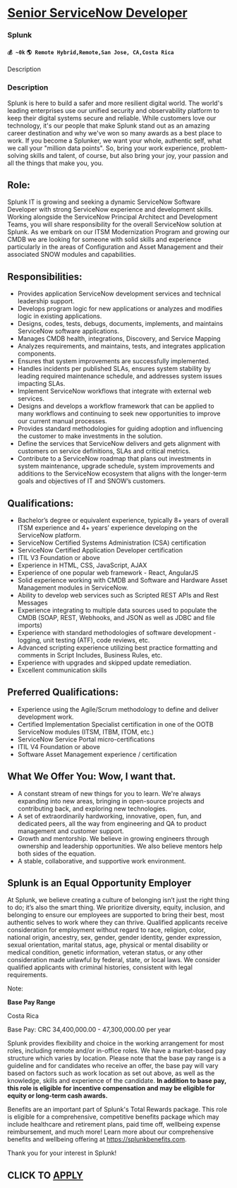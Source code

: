 # [Senior ServiceNow Developer](https://www.remotewlb.com/apply/senior-servicenow-developer-67568)  
### Splunk  
#### `💰 ~0k` `🌎 Remote Hybrid,Remote,San Jose, CA,Costa Rica`  

Description

### Description

Splunk is here to build a safer and more resilient digital world. The world's leading enterprises use our unified security and observability platform to keep their digital systems secure and reliable. While customers love our technology, it's our people that make Splunk stand out as an amazing career destination and why we've won so many awards as a best place to work. If you become a Splunker, we want your whole, authentic self, what we call your "million data points". So, bring your work experience, problem-solving skills and talent, of course, but also bring your joy, your passion and all the things that make you, you.

## Role:

Splunk IT is growing and seeking a dynamic ServiceNow Software Developer with strong ServiceNow experience and development skills. Working alongside the ServiceNow Principal Architect and Development Teams, you will share responsibility for the overall ServiceNow solution at Splunk. As we embark on our ITSM Modernization Program and growing our CMDB we are looking for someone with solid skills and experience particularly in the areas of Configuration and Asset Management and their associated SNOW modules and capabilities.

## **Responsibilities:**

  * Provides application ServiceNow development services and technical leadership support.
  * Develops program logic for new applications or analyzes and modifies logic in existing applications.
  * Designs, codes, tests, debugs, documents, implements, and maintains ServiceNow software applications.
  * Manages CMDB health, integrations, Discovery, and Service Mapping
  * Analyzes requirements, and maintains, tests, and integrates application components.
  * Ensures that system improvements are successfully implemented.
  * Handles incidents per published SLAs, ensures system stability by leading required maintenance schedule, and addresses system issues impacting SLAs.
  * Implement ServiceNow workflows that integrate with external web services.
  * Designs and develops a workflow framework that can be applied to many workflows and continuing to seek new opportunities to improve our current manual processes.
  * Provides standard methodologies for guiding adoption and influencing the customer to make investments in the solution.
  * Define the services that ServiceNow delivers and gets alignment with customers on service definitions, SLAs and critical metrics.
  * Contribute to a ServiceNow roadmap that plans out investments in system maintenance, upgrade schedule, system improvements and additions to the ServiceNow ecosystem that aligns with the longer-term goals and objectives of IT and SNOW’s customers.

##  **Qualifications:**

  * Bachelor’s degree or equivalent experience, typically 8+ years of overall ITSM experience and 4+ years’ experience developing on the ServiceNow platform.
  * ServiceNow Certified Systems Administration (CSA) certification
  * ServiceNow Certified Application Developer certification
  * ITIL V3 Foundation or above
  * Experience in HTML, CSS, JavaScript, AJAX
  * Experience of one popular web framework - React, AngularJS
  * Solid experience working with CMDB and Software and Hardware Asset Management modules in ServiceNow.
  * Ability to develop web services such as Scripted REST APIs and Rest Messages
  * Experience integrating to multiple data sources used to populate the CMDB (SOAP, REST, Webhooks, and JSON as well as JDBC and file imports)
  * Experience with standard methodologies of software development - logging, unit testing (ATF), code reviews, etc.
  * Advanced scripting experience utilizing best practice formatting and comments in Script Includes, Business Rules, etc.
  * Experience with upgrades and skipped update remediation.
  * Excellent communication skills

##  **Preferred Qualifications:**

  * Experience using the Agile/Scrum methodology to define and deliver development work.
  * Certified Implementation Specialist certification in one of the OOTB ServiceNow modules (ITSM, ITBM, ITOM, etc.)
  * ServiceNow Service Portal micro-certifications
  * ITIL V4 Foundation or above
  * Software Asset Management experience / certification

##  **What We Offer You: Wow, I want that.**

  * A constant stream of new things for you to learn. We're always expanding into new areas, bringing in open-source projects and contributing back, and exploring new technologies.
  * A set of extraordinarily hardworking, innovative, open, fun, and dedicated peers, all the way from engineering and QA to product management and customer support.
  * Growth and mentorship. We believe in growing engineers through ownership and leadership opportunities. We also believe mentors help both sides of the equation.
  * A stable, collaborative, and supportive work environment.

##  **Splunk is an Equal Opportunity Employer**

At Splunk, we believe creating a culture of belonging isn’t just the right thing to do; it’s also the smart thing. We prioritize diversity, equity, inclusion, and belonging to ensure our employees are supported to bring their best, most authentic selves to work where they can thrive. Qualified applicants receive consideration for employment without regard to race, religion, color, national origin, ancestry, sex, gender, gender identity, gender expression, sexual orientation, marital status, age, physical or mental disability or medical condition, genetic information, veteran status, or any other consideration made unlawful by federal, state, or local laws. We consider qualified applicants with criminal histories, consistent with legal requirements.

Note:

**Base Pay Range**

Costa Rica

Base Pay: CRC 34,400,000.00 - 47,300,000.00 per year

Splunk provides flexibility and choice in the working arrangement for most roles, including remote and/or in-office roles. We have a market-based pay structure which varies by location. Please note that the base pay range is a guideline and for candidates who receive an offer, the base pay will vary based on factors such as work location as set out above, as well as the knowledge, skills and experience of the candidate. **In addition to base pay, this role is eligible for incentive compensation and may be eligible for equity or long-term cash awards.**

Benefits are an important part of Splunk's Total Rewards package. This role is eligible for a comprehensive, competitive benefits package which may include healthcare and retirement plans, paid time off, wellbeing expense reimbursement, and much more! Learn more about our comprehensive benefits and wellbeing offering at https://splunkbenefits.com.

Thank you for your interest in Splunk!

  
## CLICK TO [APPLY](https://www.remotewlb.com/apply/senior-servicenow-developer-67568)

